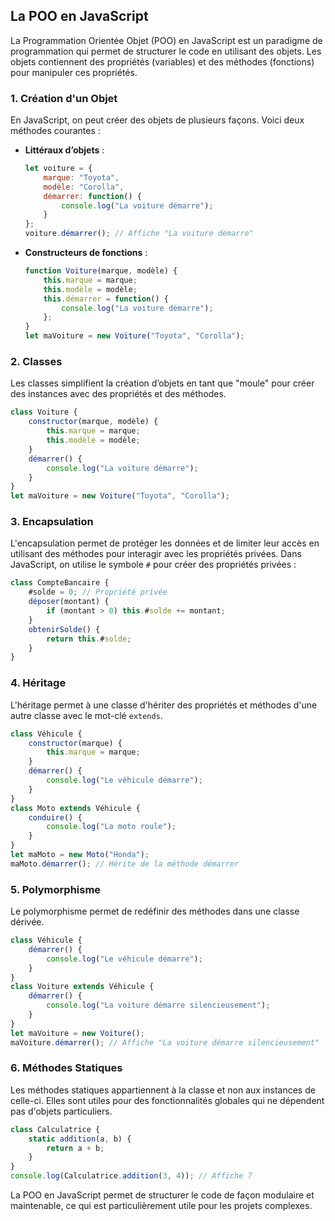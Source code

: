## La POO en JavaScript

La Programmation Orientée Objet (POO) en JavaScript est un paradigme de programmation qui permet de structurer le code en utilisant des objets. Les objets contiennent des propriétés (variables) et des méthodes (fonctions) pour manipuler ces propriétés. 

### 1. **Création d'un Objet**
En JavaScript, on peut créer des objets de plusieurs façons. Voici deux méthodes courantes :

- **Littéraux d’objets** :
    ```javascript
    let voiture = {
        marque: "Toyota",
        modèle: "Corolla",
        démarrer: function() {
            console.log("La voiture démarre");
        }
    };
    voiture.démarrer(); // Affiche "La voiture démarre"
    ```

- **Constructeurs de fonctions** :
    ```javascript
    function Voiture(marque, modèle) {
        this.marque = marque;
        this.modèle = modèle;
        this.démarrer = function() {
            console.log("La voiture démarre");
        };
    }
    let maVoiture = new Voiture("Toyota", "Corolla");
    ```

### 2. **Classes**
Les classes simplifient la création d’objets en tant que "moule" pour créer des instances avec des propriétés et des méthodes. 

```javascript
class Voiture {
    constructor(marque, modèle) {
        this.marque = marque;
        this.modèle = modèle;
    }
    démarrer() {
        console.log("La voiture démarre");
    }
}
let maVoiture = new Voiture("Toyota", "Corolla");
```

### 3. **Encapsulation**
L'encapsulation permet de protéger les données et de limiter leur accès en utilisant des méthodes pour interagir avec les propriétés privées. Dans JavaScript, on utilise le symbole `#` pour créer des propriétés privées :

```javascript
class CompteBancaire {
    #solde = 0; // Propriété privée
    déposer(montant) {
        if (montant > 0) this.#solde += montant;
    }
    obtenirSolde() {
        return this.#solde;
    }
}
```

### 4. **Héritage**
L'héritage permet à une classe d'hériter des propriétés et méthodes d'une autre classe avec le mot-clé `extends`.

```javascript
class Véhicule {
    constructor(marque) {
        this.marque = marque;
    }
    démarrer() {
        console.log("Le véhicule démarre");
    }
}
class Moto extends Véhicule {
    conduire() {
        console.log("La moto roule");
    }
}
let maMoto = new Moto("Honda");
maMoto.démarrer(); // Hérite de la méthode démarrer
```

### 5. **Polymorphisme**
Le polymorphisme permet de redéfinir des méthodes dans une classe dérivée.

```javascript
class Véhicule {
    démarrer() {
        console.log("Le véhicule démarre");
    }
}
class Voiture extends Véhicule {
    démarrer() {
        console.log("La voiture démarre silencieusement");
    }
}
let maVoiture = new Voiture();
maVoiture.démarrer(); // Affiche "La voiture démarre silencieusement"
```

### 6. **Méthodes Statiques**
Les méthodes statiques appartiennent à la classe et non aux instances de celle-ci. Elles sont utiles pour des fonctionnalités globales qui ne dépendent pas d'objets particuliers.

```javascript
class Calculatrice {
    static addition(a, b) {
        return a + b;
    }
}
console.log(Calculatrice.addition(3, 4)); // Affiche 7
```

La POO en JavaScript permet de structurer le code de façon modulaire et maintenable, ce qui est particulièrement utile pour les projets complexes.